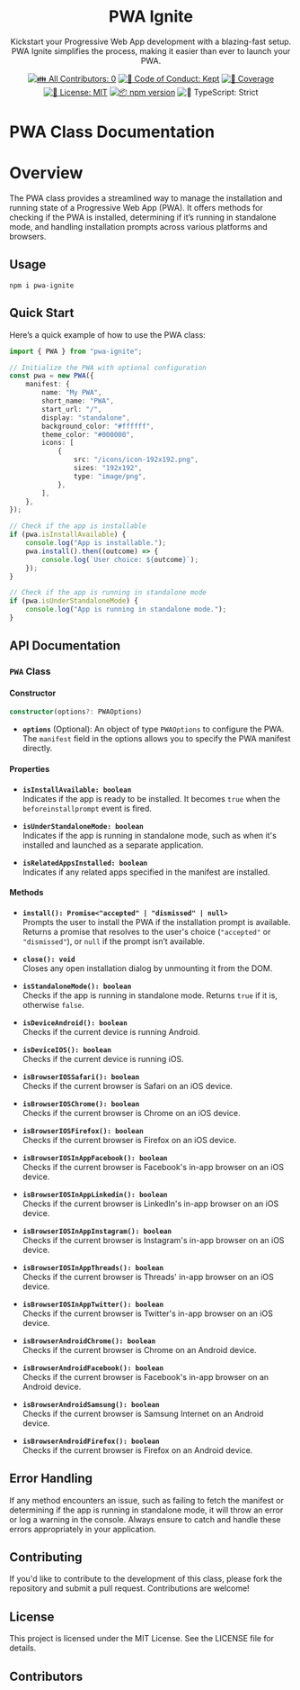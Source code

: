<h1 align="center">PWA Ignite</h1>

<p align="center">Kickstart your Progressive Web App development with a blazing-fast setup. PWA Ignite simplifies the process, making it easier than ever to launch your PWA.</p>

<p align="center">
	<!-- prettier-ignore-start -->
	<!-- ALL-CONTRIBUTORS-BADGE:START - Do not remove or modify this section -->
	<a href="#contributors" target="_blank"><img alt="👪 All Contributors: 0" src="https://img.shields.io/badge/%F0%9F%91%AA_all_contributors-0-21bb42.svg" /></a>
<!-- ALL-CONTRIBUTORS-BADGE:END -->
	<!-- prettier-ignore-end -->
	<a href="https://github.com/lukaszkowalik2/pwa-ignite/blob/main/.github/CODE_OF_CONDUCT.md" target="_blank"><img alt="🤝 Code of Conduct: Kept" src="https://img.shields.io/badge/%F0%9F%A4%9D_code_of_conduct-kept-21bb42" /></a>
	<a href="https://codecov.io/gh/lukaszkowalik2/pwa-ignite" target="_blank"><img alt="🧪 Coverage" src="https://img.shields.io/codecov/c/github/lukaszkowalik2/pwa-ignite?label=%F0%9F%A7%AA%20coverage" /></a>
	<a href="https://github.com/lukaszkowalik2/pwa-ignite/blob/main/LICENSE.md" target="_blank"><img alt="📝 License: MIT" src="https://img.shields.io/badge/%F0%9F%93%9D_license-MIT-21bb42.svg"></a>
	<a href="http://npmjs.com/package/pwa-ignite"><img alt="📦 npm version" src="https://img.shields.io/npm/v/pwa-ignite?color=21bb42&label=%F0%9F%93%A6%20npm" /></a>
	<img alt="💪 TypeScript: Strict" src="https://img.shields.io/badge/%F0%9F%92%AA_typescript-strict-21bb42.svg" />
</p>

# PWA Class Documentation

# Overview

The PWA class provides a streamlined way to manage the installation and running state of a Progressive Web App (PWA). It offers methods for checking if the PWA is installed, determining if it’s running in standalone mode, and handling installation prompts across various platforms and browsers.

## Usage

```shell
npm i pwa-ignite
```

## Quick Start

Here’s a quick example of how to use the PWA class:

```typescript
import { PWA } from "pwa-ignite";

// Initialize the PWA with optional configuration
const pwa = new PWA({
	manifest: {
		name: "My PWA",
		short_name: "PWA",
		start_url: "/",
		display: "standalone",
		background_color: "#ffffff",
		theme_color: "#000000",
		icons: [
			{
				src: "/icons/icon-192x192.png",
				sizes: "192x192",
				type: "image/png",
			},
		],
	},
});

// Check if the app is installable
if (pwa.isInstallAvailable) {
	console.log("App is installable.");
	pwa.install().then((outcome) => {
		console.log(`User choice: ${outcome}`);
	});
}

// Check if the app is running in standalone mode
if (pwa.isUnderStandaloneMode) {
	console.log("App is running in standalone mode.");
}
```

## API Documentation

### `PWA` Class

#### Constructor

```typescript
constructor(options?: PWAOptions)
```

- **`options`** (Optional): An object of type `PWAOptions` to configure the PWA. The `manifest` field in the options allows you to specify the PWA manifest directly.

#### Properties

- **`isInstallAvailable: boolean`**  
  Indicates if the app is ready to be installed. It becomes `true` when the `beforeinstallprompt` event is fired.

- **`isUnderStandaloneMode: boolean`**  
  Indicates if the app is running in standalone mode, such as when it's installed and launched as a separate application.

- **`isRelatedAppsInstalled: boolean`**  
  Indicates if any related apps specified in the manifest are installed.

#### Methods

- **`install(): Promise<"accepted" | "dismissed" | null>`**  
  Prompts the user to install the PWA if the installation prompt is available. Returns a promise that resolves to the user's choice (`"accepted"` or `"dismissed"`), or `null` if the prompt isn’t available.

- **`close(): void`**  
  Closes any open installation dialog by unmounting it from the DOM.

- **`isStandaloneMode(): boolean`**  
  Checks if the app is running in standalone mode. Returns `true` if it is, otherwise `false`.

- **`isDeviceAndroid(): boolean`**  
  Checks if the current device is running Android.

- **`isDeviceIOS(): boolean`**  
  Checks if the current device is running iOS.

- **`isBrowserIOSSafari(): boolean`**  
  Checks if the current browser is Safari on an iOS device.

- **`isBrowserIOSChrome(): boolean`**  
  Checks if the current browser is Chrome on an iOS device.

- **`isBrowserIOSFirefox(): boolean`**  
  Checks if the current browser is Firefox on an iOS device.

- **`isBrowserIOSInAppFacebook(): boolean`**  
  Checks if the current browser is Facebook's in-app browser on an iOS device.

- **`isBrowserIOSInAppLinkedin(): boolean`**  
  Checks if the current browser is LinkedIn's in-app browser on an iOS device.

- **`isBrowserIOSInAppInstagram(): boolean`**  
  Checks if the current browser is Instagram's in-app browser on an iOS device.

- **`isBrowserIOSInAppThreads(): boolean`**  
  Checks if the current browser is Threads' in-app browser on an iOS device.

- **`isBrowserIOSInAppTwitter(): boolean`**  
  Checks if the current browser is Twitter's in-app browser on an iOS device.

- **`isBrowserAndroidChrome(): boolean`**  
  Checks if the current browser is Chrome on an Android device.

- **`isBrowserAndroidFacebook(): boolean`**  
  Checks if the current browser is Facebook's in-app browser on an Android device.

- **`isBrowserAndroidSamsung(): boolean`**  
  Checks if the current browser is Samsung Internet on an Android device.

- **`isBrowserAndroidFirefox(): boolean`**  
  Checks if the current browser is Firefox on an Android device.

## Error Handling

If any method encounters an issue, such as failing to fetch the manifest or determining if the app is running in standalone mode, it will throw an error or log a warning in the console. Always ensure to catch and handle these errors appropriately in your application.

## Contributing

If you'd like to contribute to the development of this class, please fork the repository and submit a pull request. Contributions are welcome!

## License

This project is licensed under the MIT License. See the LICENSE file for details.

## Contributors

<!-- spellchecker: disable -->
<!-- ALL-CONTRIBUTORS-LIST:START - Do not remove or modify this section -->
<!-- prettier-ignore-start -->
<!-- markdownlint-disable -->
<!-- markdownlint-restore -->
<!-- prettier-ignore-end -->

<!-- ALL-CONTRIBUTORS-LIST:END -->
<!-- spellchecker: enable -->
